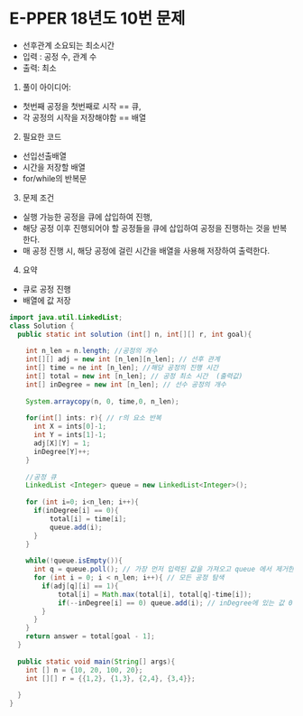 # E-PPER 18년도 10번 문제 

- 선후관계 소요되는 최소시간 
- 입력 : 공정 수, 관계 수 
- 출력: 최소 

1. 풀이 아이디어: 
* 첫번째 공정을 첫번째로 시작 == 큐, 
* 각 공정의 시작을 저장해야함 == 배열 

2. 필요한 코드 
* 선입선출배열 
* 시간을 저장할 배열 
* for/while의 반복문 

3. 문제 조건
* 실행 가능한 공정을 큐에 삽입하여 진행,
* 해당 공정 이후 진행되어야 할 공정들을 큐에 삽입하여 공정을 진행하는 것을 반복한다. 
* 매 공정 진행 시, 해당 공정에 걸린 시간을 배열을 사용해 저장하여 출력한다. 

4. 요약
* 큐로 공정 진행
* 배열에 값 저장 

```java
import java.util.LinkedList;
class Solution {
  public static int solution (int[] n, int[][] r, int goal){
    
    int n_len = n.length; //공정의 개수 
    int[][] adj = new int [n_len][n_len]; // 선후 관계
    int[] time = ne int [n_len]; //해당 공정의 진행 시간 
    int[] total = new int [n_len]; // 공정 최소 시간  (출력값)
    int[] inDegree = new int [n_len]; // 선수 공정의 개수 
    
    System.arraycopy(n, 0, time,0, n_len);
    
    for(int[] ints: r){ // r의 요소 반복 
      int X = ints[0]-1;
      int Y = ints[1]-1;
      adj[X][Y] = 1;
      inDegree[Y]++;    
    }
    
    //공정 큐 
    LinkedList <Integer> queue = new LinkedList<Integer>();
    
    for (int i=0; i<n_len; i++){
      if(inDegree[i] == 0){
          total[i] = time[i];
          queue.add(i);
      }
    }
    
    while(!queue.isEmpty()){
      int q = queue.poll(); // 가장 먼저 입력된 값을 가져오고 queue 에서 제거한다. 
      for (int i = 0; i < n_len; i++){ // 모든 공정 탐색 
        if(adj[q][i] == 1){
            total[i] = Math.max(total[i], total[q]-time[i]);
            if(--inDegree[i] == 0) queue.add(i); // inDegree에 있는 값 0 이면 선수과정이 끝난 것이므로 queue에 추가해준다. 
        }
      }
    }
    return answer = total[goal - 1];
  }
  
  public static void main(String[] args){
    int [] n = {10, 20, 100, 20};
    int [][] r = {{1,2}, {1,3}, {2,4}, {3,4}};
  
  }
}
```

